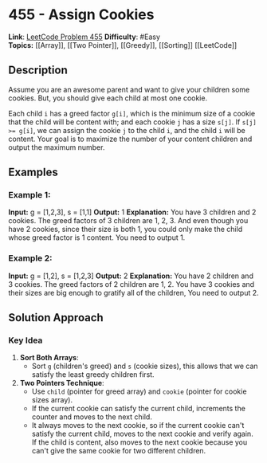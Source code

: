 # 455 - Assign Cookies
**Link**: [LeetCode Problem 455](https://leetcode.com/problems/assign-cookies/description/) 
**Difficulty**: #Easy  
**Topics:** [[Array]], [[Two Pointer]], [[Greedy]], [[Sorting]]
[[LeetCode]]
## Description

Assume you are an awesome parent and want to give your children some cookies. But, you should give each child at most one cookie.

Each child `i` has a greed factor `g[i]`, which is the minimum size of a cookie that the child will be content with; and each cookie `j` has a size `s[j]`. If `s[j] >= g[i]`, we can assign the cookie `j` to the child `i`, and the child `i` will be content. Your goal is to maximize the number of your content children and output the maximum number.

## Examples
### Example 1:
**Input:** g = [1,2,3], s = [1,1]
**Output:** 1
**Explanation:** You have 3 children and 2 cookies. The greed factors of 3 children are 1, 2, 3. 
And even though you have 2 cookies, since their size is both 1, you could only make the child whose greed factor is 1 content.
You need to output 1.

### Example 2:
**Input:** g = [1,2], s = [1,2,3]
**Output:** 2
**Explanation:** You have 2 children and 3 cookies. The greed factors of 2 children are 1, 2. 
You have 3 cookies and their sizes are big enough to gratify all of the children, 
You need to output 2.


## Solution Approach

### Key Idea
1. **Sort Both Arrays**:
	- Sort `g` (children's greed) and `s` (cookie sizes), this allows that we can satisfy the least greedy children first.
2. **Two Pointers Technique**:
	- Use `child` (pointer for greed array) and `cookie` (pointer for cookie sizes array).
	- If the current cookie can satisfy the current child, increments the counter and moves to the next child.
	- It always moves to the next cookie, so if the current cookie can't satisfy the current child, moves to the next cookie and verify again. If the child is content, also moves to the next cookie because you can't give the same cookie for two different children.

